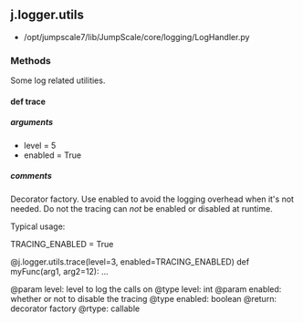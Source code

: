 ## j.logger.utils

- /opt/jumpscale7/lib/JumpScale/core/logging/LogHandler.py

### Methods

Some log related utilities.

#### def trace 
##### arguments

- level = 5
- enabled = True

##### comments

Decorator factory. Use enabled to avoid the logging overhead when it's
not needed. Do not the tracing can *not* be enabled or disabled at
runtime.

Typical usage:

TRACING_ENABLED = True

@j.logger.utils.trace(level=3, enabled=TRACING_ENABLED)
def myFunc(arg1, arg2=12):
    ...

@param level: level to log the calls on
@type level: int
@param enabled: whether or not to disable the tracing
@type enabled: boolean
@return: decorator factory
@rtype: callable

